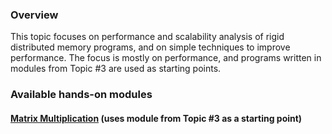 


<div class="container ui raised segment">
<h3 class="ui header">Overview</h3>

  <p class="ui">This topic focuses on performance and scalability analysis
     of rigid distributed memory programs, and on simple techniques to
     improve performance. The focus is mostly on
     performance, and programs written in modules from Topic #3 are used as 
     starting points.
  </p>
</div>


<div class="container ui raised segment">
<h3 class="ui header">Available hands-on modules</h3>

<div class="ui list bulleted">

<div class="ui item">
<h4 class="ui header"><a href="{{site.baseurl}}topic_understanding_performance/matrixmultiplication/">Matrix Multiplication</a>
 (uses module from Topic #3 as a starting point)</h4>
</div>

</div>

</div>



